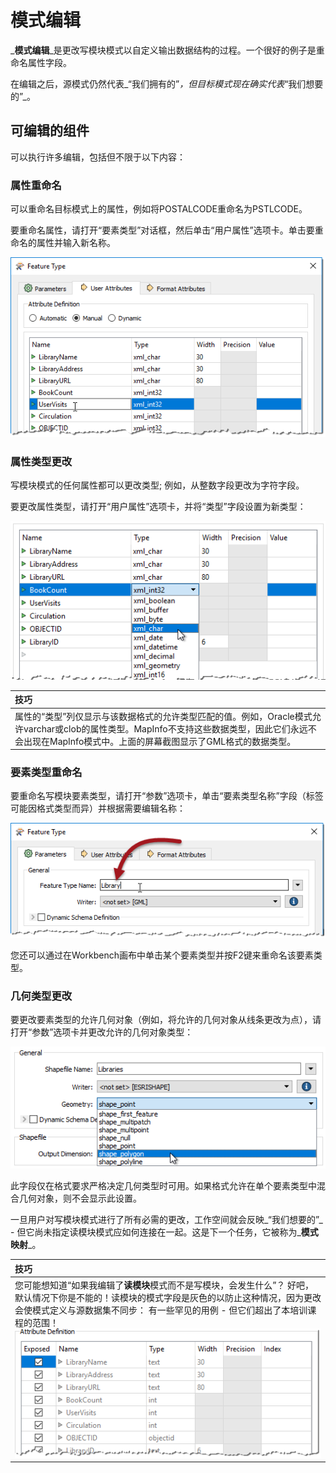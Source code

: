 # 模式编辑

_**模式编辑**_是更改写模块模式以自定义输出数据结构的过程。一个很好的例子是重命名属性字段。

在编辑之后，源模式仍然代表_“我们拥有的”_，但目标模式现在确实代表_“我们想要的”_。

## 可编辑的组件

可以执行许多编辑，包括但不限于以下内容：

### 属性重命名

可以重命名目标模式上的属性，例如将POSTALCODE重命名为PSTLCODE。

要重命名属性，请打开“要素类型”对话框，然后单击“用户属性”选项卡。单击要重命名的属性并输入新名称。

[![](../../.gitbook/assets/img2.008.writerfeaturetypeeditattr.png)](https://github.com/safesoftware/FMETraining/blob/Desktop-Basic-2018/DesktopBasic2Transformation/Images/Img2.008.WriterFeatureTypeEditAttr.png)

### 属性类型更改

写模块模式的任何属性都可以更改类型; 例如，从整数字段更改为字符字段。

要更改属性类型，请打开“用户属性”选项卡，并将“类型”字段设置为新类型：

[![](../../.gitbook/assets/img2.009.writerfeaturetypeeditattrtype.png)](https://github.com/safesoftware/FMETraining/blob/Desktop-Basic-2018/DesktopBasic2Transformation/Images/Img2.009.WriterFeatureTypeEditAttrType.png)

|  技巧 |
| :--- |
|  属性的“类型”列仅显示与该数据格式的允许类型匹配的值。例如，Oracle模式允许varchar或clob的属性类型。MapInfo不支持这些数据类型，因此它们永远不会出现在MapInfo模式中。上面的屏幕截图显示了GML格式的数据类型。 |

### 要素类型重命名

要重命名写模块要素类型，请打开“参数”选项卡，单击“要素类型名称”字段（标签可能因格式类型而异）并根据需要编辑名称：

[![](../../.gitbook/assets/img2.010.writerfeaturetypeeditname.png)](https://github.com/safesoftware/FMETraining/blob/Desktop-Basic-2018/DesktopBasic2Transformation/Images/Img2.010.WriterFeatureTypeEditName.png)

您还可以通过在Workbench画布中单击某个要素类型并按F2键来重命名该要素类型。

### 几何类型更改

要更改要素类型的允许几何对象（例如，将允许的几何对象从线条更改为点），请打开“参数”选项卡并更改允许的几何对象类型：

[![](../../.gitbook/assets/img2.011.writerfeaturetypegeometry.png)](https://github.com/safesoftware/FMETraining/blob/Desktop-Basic-2018/DesktopBasic2Transformation/Images/Img2.011.WriterFeatureTypeGeometry.png)

此字段仅在格式要求严格决定几何类型时可用。如果格式允许在单个要素类型中混合几何对象，则不会显示此设置。

一旦用户对写模块模式进行了所有必需的更改，工作空间就会反映_“我们想要的”_ - 但它尚未指定读模块模式应如何连接在一起。这是下一个任务，它被称为_**模式映射**_。

|  技巧 |
| :--- |
|  您可能想知道“如果我编辑了**读模块**模式而不是写模块，会发生什么”？  好吧，默认情况下你是不能的！读模块的模式字段是灰色的以防止这种情况，因为更改会使模式定义与源数据集不同步： 有一些罕见的用例 - 但它们超出了本培训课程的范围！  [![](../../.gitbook/assets/img2.012.grayedoutfeatureattrs.png)](https://github.com/safesoftware/FMETraining/blob/Desktop-Basic-2018/DesktopBasic2Transformation/Images/Img2.012.GrayedOutFeatureAttrs.png)   |

